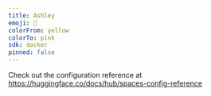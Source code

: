 ```yaml
---
title: Ashley
emoji: 🐨
colorFrom: yellow
colorTo: pink
sdk: docker
pinned: false
---
```


Check out the configuration reference at https://huggingface.co/docs/hub/spaces-config-reference
